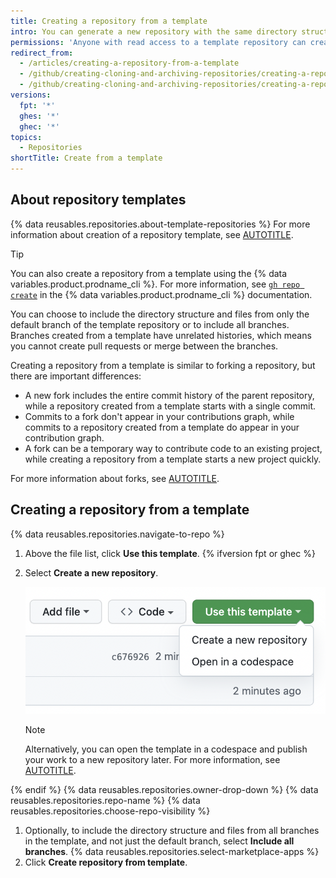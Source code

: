 ```yaml
---
title: Creating a repository from a template
intro: You can generate a new repository with the same directory structure and files as an existing repository.
permissions: 'Anyone with read access to a template repository can create a repository from that template.'
redirect_from:
  - /articles/creating-a-repository-from-a-template
  - /github/creating-cloning-and-archiving-repositories/creating-a-repository-from-a-template
  - /github/creating-cloning-and-archiving-repositories/creating-a-repository-on-github/creating-a-repository-from-a-template
versions:
  fpt: '*'
  ghes: '*'
  ghec: '*'
topics:
  - Repositories
shortTitle: Create from a template
---
```

## About repository templates

{% data reusables.repositories.about-template-repositories %} For more information about creation of a repository template, see [AUTOTITLE](/repositories/creating-and-managing-repositories/creating-a-template-repository).

> [!TIP]
> You can also create a repository from a template using the {% data variables.product.prodname_cli %}. For more information, see [`gh repo create`](https://cli.github.com/manual/gh_repo_create) in the {% data variables.product.prodname_cli %} documentation.

You can choose to include the directory structure and files from only the default branch of the template repository or to include all branches. Branches created from a template have unrelated histories, which means you cannot create pull requests or merge between the branches.

Creating a repository from a template is similar to forking a repository, but there are important differences:
* A new fork includes the entire commit history of the parent repository, while a repository created from a template starts with a single commit.
* Commits to a fork don't appear in your contributions graph, while commits to a repository created from a template do appear in your contribution graph.
* A fork can be a temporary way to contribute code to an existing project, while creating a repository from a template starts a new project quickly.

For more information about forks, see [AUTOTITLE](/pull-requests/collaborating-with-pull-requests/working-with-forks/about-forks).

## Creating a repository from a template

{% data reusables.repositories.navigate-to-repo %}
1. Above the file list, click **Use this template**.
{% ifversion fpt or ghec %}
1. Select **Create a new repository**.

   ![Screenshot of the "Use this template" button and the dropdown menu expanded to show the "Open in a codespace" option.](/assets/images/help/repository/use-this-template-button.png)

   > [!NOTE]
   > Alternatively, you can open the template in a codespace and publish your work to a new repository later. For more information, see [AUTOTITLE](/codespaces/developing-in-codespaces/creating-a-codespace-from-a-template).

{% endif %}
{% data reusables.repositories.owner-drop-down %}
{% data reusables.repositories.repo-name %}
{% data reusables.repositories.choose-repo-visibility %}
1. Optionally, to include the directory structure and files from all branches in the template, and not just the default branch, select **Include all branches**.
{% data reusables.repositories.select-marketplace-apps %}
1. Click **Create repository from template**.

